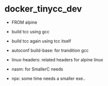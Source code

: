 # docker_tinycc_dev

* FROM alpine
* build tcc using gcc
* build tcc again using tcc itself

* autoconf build-base: for trandition gcc
* linux-headers: related headers for alpine linux
* nasm: for SmallerC needs
* npx: some time needs a smaller exe..

